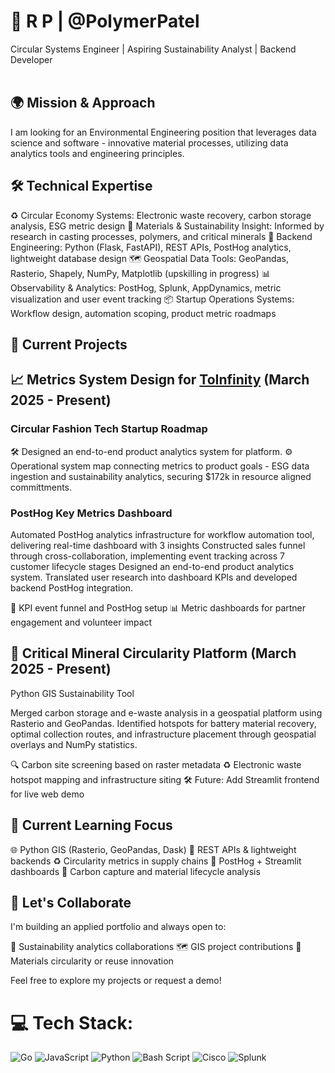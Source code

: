 # 🌱 R P | @PolymerPatel
Circular Systems Engineer | Aspiring Sustainability Analyst | Backend Developer <br><br>

## 🌍 Mission & Approach
I am looking for an Environmental Engineering position that leverages data science and software - innovative material processes, utilizing data analytics tools and engineering principles.

## 🛠️ Technical Expertise
♻️ Circular Economy Systems: Electronic waste recovery, carbon storage analysis, ESG metric design
🧪 Materials & Sustainability Insight: Informed by research in casting processes, polymers, and critical minerals
🐍 Backend Engineering: Python (Flask, FastAPI), REST APIs, PostHog analytics, lightweight database design
🗺️ Geospatial Data Tools: GeoPandas, Rasterio, Shapely, NumPy, Matplotlib (upskilling in progress)
📊 Observability & Analytics: PostHog, Splunk, AppDynamics, metric visualization and user event tracking
📦 Startup Operations Systems: Workflow design, automation scoping, product metric roadmaps


## 🚀 Current Projects

## 📈 Metrics System Design for [ToInfinity](https://www.toinfinfty.com) (March 2025 - Present)

### Circular Fashion Tech Startup Roadmap

🛠️ Designed an end-to-end product analytics system for platform.
⚙️ Operational system map connecting metrics to product goals - ESG data ingestion and sustainability analytics, securing $172k in resource aligned committments.

### PostHog Key Metrics Dashboard

Automated PostHog analytics infrastructure for workflow automation tool, delivering real-time dashboard with 3 insights
Constructed sales funnel through cross-collaboration, implementing event tracking across 7 customer lifecycle stages
Designed an end-to-end product analytics system. 
Translated user research into dashboard KPIs and developed backend PostHog integration. 

🔁 KPI event funnel and PostHog setup
📊 Metric dashboards for partner engagement and volunteer impact

## 🧭 Critical Mineral Circularity Platform (March 2025 - Present)

Python GIS Sustainability Tool

Merged carbon storage and e-waste analysis in a geospatial platform using Rasterio and GeoPandas. Identified hotspots for battery material recovery, optimal collection routes, and infrastructure placement through geospatial overlays and NumPy statistics.

🔍 Carbon site screening based on raster metadata
♻️ Electronic waste hotspot mapping and infrastructure siting
🛠️ Future: Add Streamlit frontend for live web demo


## 🧭 Current Learning Focus
🌐 Python GIS (Rasterio, GeoPandas, Dask)
🔄 REST APIs & lightweight backends
♻️ Circularity metrics in supply chains
📌 PostHog + Streamlit dashboards
🧰 Carbon capture and material lifecycle analysis

## 🫱 Let's Collaborate
I'm building an applied portfolio and always open to:

🌿 Sustainability analytics collaborations
🗺️ GIS project contributions
🧪 Materials circularity or reuse innovation

Feel free to explore my projects or request a demo!

# 💻 Tech Stack:
![Go](https://img.shields.io/badge/go-%2300ADD8.svg?style=flat&logo=go&logoColor=white) ![JavaScript](https://img.shields.io/badge/javascript-%23323330.svg?style=flat&logo=javascript&logoColor=%23F7DF1E) ![Python](https://img.shields.io/badge/python-3670A0?style=flat&logo=python&logoColor=ffdd54) ![Bash Script](https://img.shields.io/badge/bash_script-%23121011.svg?style=flat&logo=gnu-bash&logoColor=white) ![Cisco](https://img.shields.io/badge/cisco-%23049fd9.svg?style=flat&logo=cisco&logoColor=black) ![Splunk](https://img.shields.io/badge/splunk-%23000000.svg?style=flat&logo=splunk&logoColor=white)
